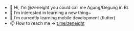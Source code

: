 - 👋 Hi, I’m @zeneight you could call me Agung/Degung in RL
- 👀 I’m interested in learning a new thing~
- 🌱 I’m currently learning mobile development (flutter)
- 📫 How to reach me -> <a target="_blank" href="https://t.me/zeneight">t.me/zeneight</a>

<!---
zeneight/zeneight is a ✨ special ✨ repository because its `README.md` (this file) appears on your GitHub profile.
You can click the Preview link to take a look at your changes.
--->
